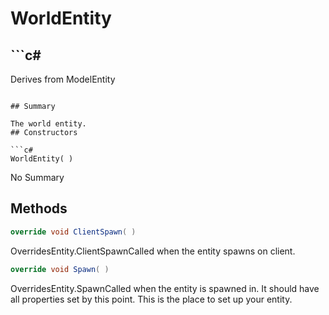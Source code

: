 # WorldEntity

## ```c#
Derives from ModelEntity
```

## Summary

The world entity.
## Constructors

```c#
WorldEntity( ) 
```
No Summary
## Methods

```c#
override void ClientSpawn( ) 
```
OverridesEntity.ClientSpawnCalled when the entity spawns on client.
```c#
override void Spawn( ) 
```
OverridesEntity.SpawnCalled when the entity is spawned in. It should have all properties set by this point.
This is the place to set up your entity.

